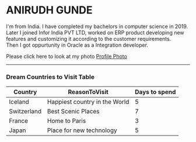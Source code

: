 # ANIRUDH GUNDE

I'm from India. I have completed my bachelors in computer science in 2019.<br> Later I joined Infor India PVT LTD, worked on ERP product developing new features and customizing it according to the customer requirements.<br> Then I got oppurtunity in Oracle as a Integration developer.

Please click here to look at my photo
[Profile Photo](Snapchat-1791359720.jpg)

***
### Dream Countries to Visit Table

| Country | ReasonToVisit              | Days to spend|
|  ---    |     ---                    |   ---        |
| Iceland | Happiest country in the World | 5 |
| Switzerland | Best Scenic Places | 7 |
| France | Home to Paris | 3 |
| Japan | Place for new technology | 5 |
